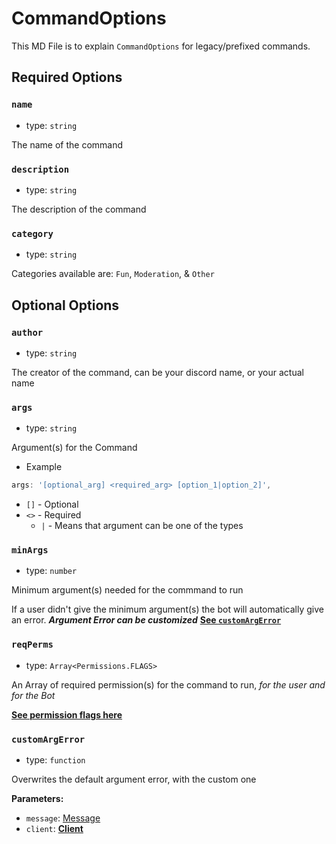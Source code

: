 # CommandOptions

This MD File is to explain `CommandOptions` for legacy/prefixed commands.

## Required Options

### `name`

- type: `string`

The name of the command

### `description`

- type: `string`

The description of the command

### `category`

- type: `string`

Categories available are:
`Fun`, `Moderation`, & `Other`

## Optional Options

### `author`

- type: `string`

The creator of the command, can be your discord name, or your actual name

### `args`

- type: `string`

Argument(s) for the Command

- Example

```js
args: '[optional_arg] <required_arg> [option_1|option_2]',
```

- `[]` - Optional
- `<>` - Required
  - `|` - Means that argument can be one of the types

### `minArgs`

- type: `number`

Minimum argument(s) needed for the commmand to run

If a user didn't give the minimum argument(s) the bot will automatically give an error. 
***Argument Error can be customized***
[**See `customArgError`**](#`customArgError`)

### `reqPerms`

- type: `Array<Permissions.FLAGS>`

An Array of required permission(s) for the command to run, *for the user and for the Bot*

[**See permission flags here**](https://discord.js.org/#/docs/discord.js/stable/class/Permissions?scrollTo=s-FLAGS)

### `customArgError`

- type: `function`

Overwrites the default argument error, with the custom one

**Parameters:**

- `message`: [Message](https://discord.js.org/#/docs/discord.js/stable/class/Message)
- `client`: [**Client**](https://discord.js.org/#/docs/discord.js/stable/class/Client)
